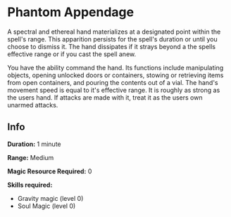 # Phantom Appendage

A spectral and ethereal hand materializes at a designated point within the spell's range. This apparition persists for the spell's duration or until you choose to dismiss it. The hand dissipates if it strays beyond a the spells effective range or if you cast the spell anew.

You have the ability command the hand. Its functions include manipulating objects, opening unlocked doors or containers, stowing or retrieving items from open containers, and pouring the contents out of a vial. The hand's movement speed is equal to it's effective range. It is roughly as strong as the users hand. If attacks are made with it, treat it as the users own unarmed attacks.

## Info

**Duration:** 1 minute

**Range:** Medium

**Magic Resource Required:** 0

**Skills required:**

- Gravity magic (level 0)
- Soul Magic (level 0)

